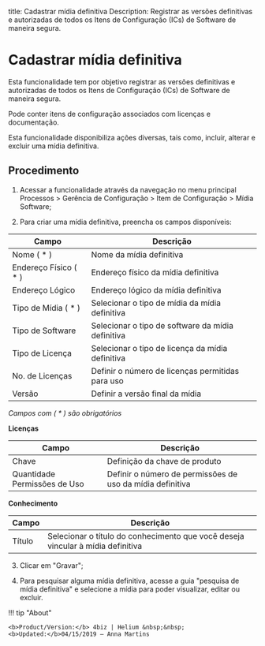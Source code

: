 title: Cadastrar mídia definitiva
Description: Registrar as versões definitivas e autorizadas de todos os Itens de Configuração (ICs) de Software de maneira segura.
# Cadastrar mídia definitiva

Esta funcionalidade tem por objetivo registrar as versões definitivas e
autorizadas de todos os Itens de Configuração (ICs) de Software de maneira
segura.

Pode conter itens de configuração associados com licenças e documentação.

Esta funcionalidade disponibiliza ações diversas, tais como, incluir, alterar e
excluir uma mídia definitiva.

Procedimento
----------------

1.  Acessar a funcionalidade através da navegação no menu principal Processos \>
    Gerência de Configuração \> Item de Configuração \> Mídia Software;

2.  Para criar uma mídia definitiva, preencha os campos disponíveis:

|Campo|Descrição|
|---|---|
|Nome ( * )|Nome da mídia definitiva|
|Endereço Físico ( * )|Endereço físico da mídia definitiva|
|Endereço Lógico|Endereço lógico da mídia definitiva|
|Tipo de Mídia ( * )|Selecionar o tipo de mídia da mídia definitiva|
|Tipo de Software|Selecionar o tipo de software da mídia definitiva|
|Tipo de Licença|Selecionar o tipo de licença da mídia definitiva|
|No. de Licenças|Definir o número de licenças permitidas para uso|
|Versão|Definir a versão final da mídia|

*Campos com ( * ) são obrigatórios*

**Licenças**

|Campo|Descrição|
|---|---|
|Chave|Definição da chave de produto|
|Quantidade Permissões de Uso|Definir o número de permissões de uso da mídia definitiva|

**Conhecimento**

|Campo|Descrição|
|---|---|
|Título|Selecionar o título do conhecimento que você deseja vincular à mídia definitiva|

3.  Clicar em "Gravar";

4. Para pesquisar alguma mídia definitiva, acesse a guia "pesquisa de mídia definitiva" e selecione a mídia para poder visualizar, editar ou excluir.


!!! tip "About"

    <b>Product/Version:</b> 4biz | Helium &nbsp;&nbsp;
    <b>Updated:</b>04/15/2019 – Anna Martins
